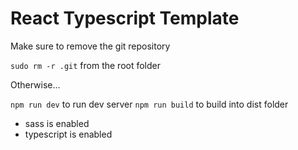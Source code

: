 # React Typescript Template

Make sure to remove the git repository

```sudo rm -r .git``` from the root folder

Otherwise...

```npm run dev``` to run dev server
```npm run build``` to build into dist folder

- sass is enabled
- typescript is enabled


